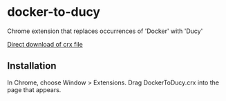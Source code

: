 docker-to-ducy
==============

Chrome extension that replaces occurrences of 'Docker' with 'Ducy'

[Direct download of crx file](https://github.com/paulczar/docker-to-ducy/blob/master/DockerToDucy.crx?raw=true)

Installation
------------

In Chrome, choose Window > Extensions.  Drag DockerToDucy.crx into the page that appears.
